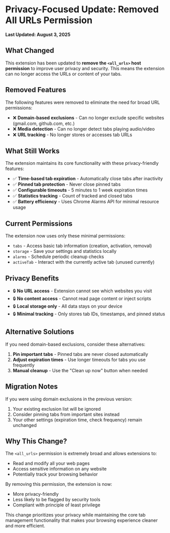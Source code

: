 # Privacy-Focused Update: Removed All URLs Permission

**Last Updated: August 3, 2025**

## What Changed

This extension has been updated to **remove the `<all_urls>` host permission** to improve user privacy and security. This means the extension can no longer access the URLs or content of your tabs.

## Removed Features

The following features were removed to eliminate the need for broad URL permissions:

- ❌ **Domain-based exclusions** - Can no longer exclude specific websites (gmail.com, github.com, etc.)
- ❌ **Media detection** - Can no longer detect tabs playing audio/video
- ❌ **URL tracking** - No longer stores or accesses tab URLs

## What Still Works

The extension maintains its core functionality with these privacy-friendly features:

- ✅ **Time-based tab expiration** - Automatically close tabs after inactivity
- ✅ **Pinned tab protection** - Never close pinned tabs
- ✅ **Configurable timeouts** - 5 minutes to 1 week expiration times
- ✅ **Statistics tracking** - Count of tracked and closed tabs
- ✅ **Battery efficiency** - Uses Chrome Alarms API for minimal resource usage

## Current Permissions

The extension now uses only these minimal permissions:

- `tabs` - Access basic tab information (creation, activation, removal)
- `storage` - Save your settings and statistics locally
- `alarms` - Schedule periodic cleanup checks
- `activeTab` - Interact with the currently active tab (unused currently)

## Privacy Benefits

- 🔒 **No URL access** - Extension cannot see which websites you visit
- 🔒 **No content access** - Cannot read page content or inject scripts
- 🔒 **Local storage only** - All data stays on your device
- 🔒 **Minimal tracking** - Only stores tab IDs, timestamps, and pinned status

## Alternative Solutions

If you need domain-based exclusions, consider these alternatives:

1. **Pin important tabs** - Pinned tabs are never closed automatically
2. **Adjust expiration times** - Use longer timeouts for tabs you use frequently
3. **Manual cleanup** - Use the "Clean up now" button when needed

## Migration Notes

If you were using domain exclusions in the previous version:

1. Your existing exclusion list will be ignored
2. Consider pinning tabs from important sites instead
3. Your other settings (expiration time, check frequency) remain unchanged

## Why This Change?

The `<all_urls>` permission is extremely broad and allows extensions to:

- Read and modify all your web pages
- Access sensitive information on any website
- Potentially track your browsing behavior

By removing this permission, the extension is now:

- More privacy-friendly
- Less likely to be flagged by security tools
- Compliant with principle of least privilege

This change prioritizes your privacy while maintaining the core tab management functionality that makes your browsing experience cleaner and more efficient.
